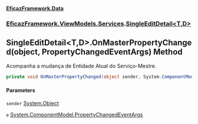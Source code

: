 #### [EficazFramework.Data](EficazFrameworkData.md 'EficazFramework Data')
### [EficazFramework.ViewModels.Services](EficazFrameworkData.md#EficazFramework_ViewModels_Services 'EficazFramework.ViewModels.Services').[SingleEditDetail&lt;T,D&gt;](SingleEditDetail_T_D_.md 'EficazFramework.ViewModels.Services.SingleEditDetail&lt;T,D&gt;')
## SingleEditDetail&lt;T,D&gt;.OnMasterPropertyChanged(object, PropertyChangedEventArgs) Method
Acompanha a mudança de Entidade Atual do Serviço-Mestre.  
```csharp
private void OnMasterPropertyChanged(object sender, System.ComponentModel.PropertyChangedEventArgs e);
```
#### Parameters
<a name='EficazFramework_ViewModels_Services_SingleEditDetail_T_D__OnMasterPropertyChanged(object_System_ComponentModel_PropertyChangedEventArgs)_sender'></a>
`sender` [System.Object](https://docs.microsoft.com/en-us/dotnet/api/System.Object 'System.Object')  
  
<a name='EficazFramework_ViewModels_Services_SingleEditDetail_T_D__OnMasterPropertyChanged(object_System_ComponentModel_PropertyChangedEventArgs)_e'></a>
`e` [System.ComponentModel.PropertyChangedEventArgs](https://docs.microsoft.com/en-us/dotnet/api/System.ComponentModel.PropertyChangedEventArgs 'System.ComponentModel.PropertyChangedEventArgs')  
  
